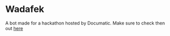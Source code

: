 # Wadafek
A bot made for a hackathon hosted by Documatic. Make sure to check then out [here](https://documatic.com)
